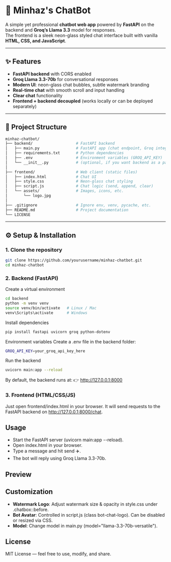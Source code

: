 # 🤖 Minhaz's ChatBot

A simple yet professional **chatbot web app** powered by **FastAPI** on the backend and **Groq’s Llama 3.3** model for responses.  
The frontend is a sleek neon-glass styled chat interface built with vanilla **HTML, CSS, and JavaScript**.

---

## ✨ Features

- **FastAPI backend** with CORS enabled
- **Groq Llama 3.3-70b** for conversational responses
- **Modern UI**: neon-glass chat bubbles, subtle watermark branding
- **Real-time chat** with smooth scroll and input handling
- **Clear chat** functionality
- **Frontend + backend decoupled** (works locally or can be deployed separately)

---

## 📂 Project Structure
```bash
minhaz-chatbot/
├── backend/                   # FastAPI backend
│   ├── main.py                # FastAPI app (chat endpoint, Groq integration)
│   ├── requirements.txt       # Python dependencies
│   ├── .env                   # Environment variables (GROQ_API_KEY)
│   └── __init__.py            # (optional, if you want backend as a package)
│
├── frontend/                  # Web client (static files)
│   ├── index.html             # Chat UI
│   ├── style.css              # Neon-glass chat styling
│   ├── script.js              # Chat logic (send, append, clear)
│   └── assets/                # Images, icons, etc.
│       └── logo.jpg
│
├── .gitignore                 # Ignore env, venv, pycache, etc.
├── README.md                  # Project documentation
└── LICENSE       
```

---

## ⚙️ Setup & Installation

### 1. Clone the repository
```bash
git clone https://github.com/yourusername/minhaz-chatbot.git
cd minhaz-chatbot
```

### 2. Backend (FastAPI)
Create a virtual environment
```bash
cd backend
python -m venv venv
source venv/bin/activate   # Linux / Mac
venv\Scripts\activate      # Windows
```

Install dependencies
```bash
pip install fastapi uvicorn groq python-dotenv
```
Environment variables
Create a .env file in the backend folder:
```bash
GROQ_API_KEY=your_groq_api_key_here
```
Run the backend
```bash
uvicorn main:app --reload
```
By default, the backend runs at:
👉 http://127.0.0.1:8000

### 3. Frontend (HTML/CSS/JS)
Just open frontend/index.html in your browser.
It will send requests to the FastAPI backend on http://127.0.0.1:8000/chat.

## Usage
* Start the FastAPI server (uvicorn main:app --reload).
* Open index.html in your browser.
* Type a message and hit send ✈️.
* The bot will reply using Groq Llama 3.3-70b.

## Preview


## Customization
* **Watermark Logo**: Adjust watermark size & opacity in style.css under .chatbox::before.
* **Bot Avatar**: Controlled in script.js (class bot-chat-logo). Can be disabled or resized via CSS.
* **Model**: Change model in main.py (model="llama-3.3-70b-versatile").

## License
MIT License — feel free to use, modify, and share.


